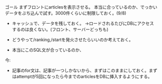 ゴール
まずフロントにarticlesを表示させる。
本当に合っているのか、でっかいデータをぶち込んで試す。3000件くらいに制限しておく。(9/8)


- キャッシュで、データを残しておく。
->ロードされるたびにDBにアクセスするのは良くない。(フロント、サーバーどっちも)

- どうやって/ranking,/startを発火させたらいいのか考えておく。

- 本当にこのSQL文が合っているのか、

今:
- 記事のfor文は、記事が一つしかないから、まずはこのままにしておく。まずはattemptが5回になったら今までのarticlesをDBに挿入するようにする。